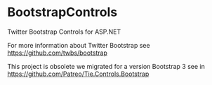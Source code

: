BootstrapControls
=================

Twitter Bootstrap Controls for ASP.NET

For more information about Twitter Bootstrap see https://github.com/twbs/bootstrap

This project is obsolete we migrated for a version Bootstrap 3 see in https://github.com/Patreo/Tie.Controls.Bootstrap
